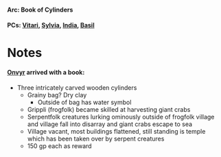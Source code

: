 #### Arc: Book of Cylinders
#### PCs: [Vitari](PCs/Past/Vitari.md), [Sylvia](PCs/Past/Sylvia.md), [India](PCs/Current/India.md), [Basil](PCs/Past/Basil.md)

# Notes
#### [Onvyr](NPCs/Living/Onvyr.md) arrived with a book:
- Three intricately carved wooden cylinders
	- Grainy bag? Dry clay
		- Outside of bag has water symbol
	- Grippli (frogfolk) became skilled at harvesting giant crabs
	- Serpentfolk creatures lurking ominously outside of frogfolk village and village fall into disarray and giant crabs escape to sea
	- Village vacant, most buildings flattened, still standing is temple which has been taken over by serpent creatures
	- 150 gp each as reward